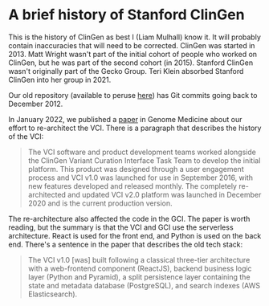 # A brief history of Stanford ClinGen

This is the history of ClinGen as best I (Liam Mulhall) know it. It will
probably contain inaccuracies that will need to be corrected. ClinGen was
started in 2013. Matt Wright wasn't part of the initial cohort of people who
worked on ClinGen, but he was part of the second cohort (in 2015). Stanford
ClinGen wasn't originally part of the Gecko Group. Teri Klein absorbed Stanford
ClinGen into her group in 2021.

Our old repository (available to peruse
[here](https://github.com/ClinGen/clincoded)) has Git commits going back to
December 2012.

In January 2022, we published a
[paper](https://genomemedicine.biomedcentral.com/articles/10.1186/s13073-021-01004-8)
in Genome Medicine about our effort to re-architect the VCI. There is a
paragraph that describes the history of the VCI:

> The VCI software and product development teams worked alongside the ClinGen
> Variant Curation Interface Task Team to develop the initial platform. This
> product was designed through a user engagement process and VCI v1.0 was
> launched for use in September 2016, with new features developed and released
> monthly. The completely re-architected and updated VCI v2.0 platform was
> launched in December 2020 and is the current production version.

The re-architecture also affected the code in the GCI. The paper is worth
reading, but the summary is that the VCI and GCI use the serverless
architecture. React is used for the front end, and Python is used on the back
end. There's a sentence in the paper that describes the old tech stack:

> The VCI v1.0 \[was\] built following a classical three-tier architecture with
> a web-frontend component (ReactJS), backend business logic layer (Python and
> Pyramid), a split persistence layer containing the state and metadata database
> (PostgreSQL), and search indexes (AWS Elasticsearch).
